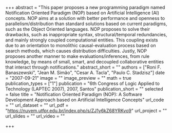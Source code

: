 +++
abstract = "This paper  proposes  a new  programming  paradigm named  Notification Oriented  Paradigm  (NOP)  based  on  Artificial  Intelligence  (AI)  concepts.  NOP aims at a solution with better performance and openness to parallelism/distribution than  standard  solutions  based  on  current  paradigms,  such  as  the  Object  Oriented languages.  NOP  proposes  to  solve  their  drawbacks,  such  as  inappropriate  syntax, structural/temporal   redundancies,   and   mainly   strongly   coupled   computational entities. This coupling exists due to an orientation to monolithic causal-evaluation process  based  on  search  methods,  which  causes  distribution  difficulties.  Justly, NOP   proposes   another   manner   to   make   evaluations/inferences,   from   rule knowledge,  by  means  of  small,  smart,  and  decoupled collaborative  entities  that interact through notifications."
abstract_short = ""
authors = ["Roni F. Banaszewski", "Jean M. Simão", "Cesar A. Tacla", "Paulo C. Stadzisz"]
date = "2007-09-21"
image = ""
image_preview = ""
math = true
publication_types = ["1"]
publication = "6th Congress of Logic Applied to Technology (LAPTEC 2007), 2007, Santos"
publication_short = ""
selected = false
title = "Notification Oriented Paradigm (NOP): A Software Development Approach based on Artificial Intelligence Concepts"
url_code = ""
url_dataset = ""
url_pdf = "https://nuvem.utfpr.edu.br/index.php/s/ZJ1y6kZ68YRKvo9"
url_project = ""
url_slides = ""
url_video = ""

+++
